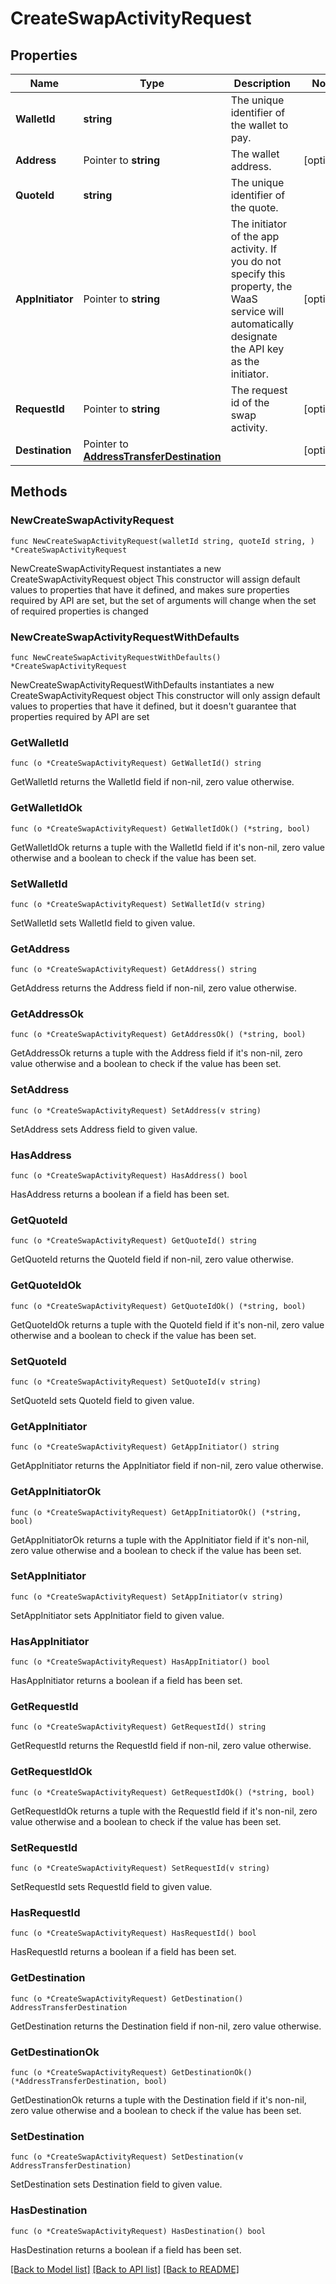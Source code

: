 # CreateSwapActivityRequest

## Properties

Name | Type | Description | Notes
------------ | ------------- | ------------- | -------------
**WalletId** | **string** | The unique identifier of the wallet to pay. | 
**Address** | Pointer to **string** | The wallet address. | [optional] 
**QuoteId** | **string** | The unique identifier of the quote. | 
**AppInitiator** | Pointer to **string** | The initiator of the app activity. If you do not specify this property, the WaaS service will automatically designate the API key as the initiator. | [optional] 
**RequestId** | Pointer to **string** | The request id of the swap activity. | [optional] 
**Destination** | Pointer to [**AddressTransferDestination**](AddressTransferDestination.md) |  | [optional] 

## Methods

### NewCreateSwapActivityRequest

`func NewCreateSwapActivityRequest(walletId string, quoteId string, ) *CreateSwapActivityRequest`

NewCreateSwapActivityRequest instantiates a new CreateSwapActivityRequest object
This constructor will assign default values to properties that have it defined,
and makes sure properties required by API are set, but the set of arguments
will change when the set of required properties is changed

### NewCreateSwapActivityRequestWithDefaults

`func NewCreateSwapActivityRequestWithDefaults() *CreateSwapActivityRequest`

NewCreateSwapActivityRequestWithDefaults instantiates a new CreateSwapActivityRequest object
This constructor will only assign default values to properties that have it defined,
but it doesn't guarantee that properties required by API are set

### GetWalletId

`func (o *CreateSwapActivityRequest) GetWalletId() string`

GetWalletId returns the WalletId field if non-nil, zero value otherwise.

### GetWalletIdOk

`func (o *CreateSwapActivityRequest) GetWalletIdOk() (*string, bool)`

GetWalletIdOk returns a tuple with the WalletId field if it's non-nil, zero value otherwise
and a boolean to check if the value has been set.

### SetWalletId

`func (o *CreateSwapActivityRequest) SetWalletId(v string)`

SetWalletId sets WalletId field to given value.


### GetAddress

`func (o *CreateSwapActivityRequest) GetAddress() string`

GetAddress returns the Address field if non-nil, zero value otherwise.

### GetAddressOk

`func (o *CreateSwapActivityRequest) GetAddressOk() (*string, bool)`

GetAddressOk returns a tuple with the Address field if it's non-nil, zero value otherwise
and a boolean to check if the value has been set.

### SetAddress

`func (o *CreateSwapActivityRequest) SetAddress(v string)`

SetAddress sets Address field to given value.

### HasAddress

`func (o *CreateSwapActivityRequest) HasAddress() bool`

HasAddress returns a boolean if a field has been set.

### GetQuoteId

`func (o *CreateSwapActivityRequest) GetQuoteId() string`

GetQuoteId returns the QuoteId field if non-nil, zero value otherwise.

### GetQuoteIdOk

`func (o *CreateSwapActivityRequest) GetQuoteIdOk() (*string, bool)`

GetQuoteIdOk returns a tuple with the QuoteId field if it's non-nil, zero value otherwise
and a boolean to check if the value has been set.

### SetQuoteId

`func (o *CreateSwapActivityRequest) SetQuoteId(v string)`

SetQuoteId sets QuoteId field to given value.


### GetAppInitiator

`func (o *CreateSwapActivityRequest) GetAppInitiator() string`

GetAppInitiator returns the AppInitiator field if non-nil, zero value otherwise.

### GetAppInitiatorOk

`func (o *CreateSwapActivityRequest) GetAppInitiatorOk() (*string, bool)`

GetAppInitiatorOk returns a tuple with the AppInitiator field if it's non-nil, zero value otherwise
and a boolean to check if the value has been set.

### SetAppInitiator

`func (o *CreateSwapActivityRequest) SetAppInitiator(v string)`

SetAppInitiator sets AppInitiator field to given value.

### HasAppInitiator

`func (o *CreateSwapActivityRequest) HasAppInitiator() bool`

HasAppInitiator returns a boolean if a field has been set.

### GetRequestId

`func (o *CreateSwapActivityRequest) GetRequestId() string`

GetRequestId returns the RequestId field if non-nil, zero value otherwise.

### GetRequestIdOk

`func (o *CreateSwapActivityRequest) GetRequestIdOk() (*string, bool)`

GetRequestIdOk returns a tuple with the RequestId field if it's non-nil, zero value otherwise
and a boolean to check if the value has been set.

### SetRequestId

`func (o *CreateSwapActivityRequest) SetRequestId(v string)`

SetRequestId sets RequestId field to given value.

### HasRequestId

`func (o *CreateSwapActivityRequest) HasRequestId() bool`

HasRequestId returns a boolean if a field has been set.

### GetDestination

`func (o *CreateSwapActivityRequest) GetDestination() AddressTransferDestination`

GetDestination returns the Destination field if non-nil, zero value otherwise.

### GetDestinationOk

`func (o *CreateSwapActivityRequest) GetDestinationOk() (*AddressTransferDestination, bool)`

GetDestinationOk returns a tuple with the Destination field if it's non-nil, zero value otherwise
and a boolean to check if the value has been set.

### SetDestination

`func (o *CreateSwapActivityRequest) SetDestination(v AddressTransferDestination)`

SetDestination sets Destination field to given value.

### HasDestination

`func (o *CreateSwapActivityRequest) HasDestination() bool`

HasDestination returns a boolean if a field has been set.


[[Back to Model list]](../README.md#documentation-for-models) [[Back to API list]](../README.md#documentation-for-api-endpoints) [[Back to README]](../README.md)



